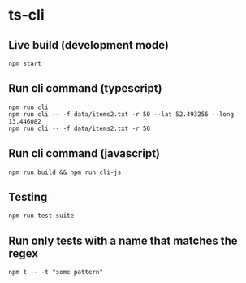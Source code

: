 # ts-cli

## Live build (development mode)
```
npm start
```

## Run cli command (typescript)
```
npm run cli
npm run cli -- -f data/items2.txt -r 50 --lat 52.493256 --long 13.446082
npm run cli -- -f data/items2.txt -r 50
```

## Run cli command (javascript)
```
npm run build && npm run cli-js
```

## Testing
```
npm run test-suite
```

## Run only tests with a name that matches the regex
```
npm t -- -t "some pattern"
```